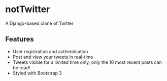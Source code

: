 notTwitter
=================================
A Django-based clone of Twitter

Features
----------
* User registration and authentication
* Post and view your tweets in real-time
* Tweets visible for a limited time only, only the 10 most recent posts can be read!
* Styled with Bootstrap 3

